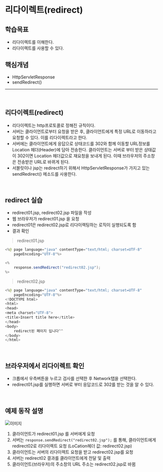 # **리다이렉트(redirect)**

## **학습목표**
- 리다이렉트를 이해한다.
- 리다이렉트를 사용할 수 있다.

## **핵심개념**
- HttpServletResponse
- sendRedirect()  

---  
<br>

## **리다이렉트(redirect)**
- 리다이렉트는 http프로토콜로 정해진 규칙이다.
- 서버는 클라이언트로부터 요청을 받은 후, 클라이언트에게 특정 URL로 이동하라고 요청할 수 있다. 이를 리다이렉트라고 한다.
- 서버에는 클라이언트에게 응답으로 상태코드를 302와 함께 이동할 URL정보를 Location 헤더(Header)에 담아 전송한다. 클라이언트는 서버로 부터 받은 상태값이 302이면 Location 헤더값으로 재요청을 보내게 된다. 이때 브라우저의 주소창은 전송받은 URL로 바뀌게 된다.
- 서블릿이나 jsp는 redirect하기 위해서 HttpServletResponse가 가지고 있는 sendRedirect() 메소드를 사용한다.  

<br>

## **redirect 실습**
- redirect01.jsp, redirect02.jsp 파일을 작성
- 웹 브라우저가 redirect01.jsp 을 요청
- redirect01은 redirect02.jsp로 리다이렉팅하는 로직이 실행되도록 함
- 결과 확인  

> redirect01.jsp
```java
<%@ page language="java" contentType="text/html; charset=UTF-8"
    pageEncoding="UTF-8"%>

<%
	response.sendRedirect("redirect02.jsp");
%>
```  

> redirect02.jsp
```java
<%@ page language="java" contentType="text/html; charset=UTF-8"
    pageEncoding="UTF-8"%>
<!DOCTYPE html>
<html>
<head>
<meta charset="UTF-8">
<title>Insert title here</title>
</head>
<body>
	redirect된 페이지 입니다^^
</body>
</html>
```  

<br>

## **브라우저에서 리다이렉트 확인**
- 크롭에서 우측버튼을 누르고 검사를 선택한 후 Network탭을 선택한다.
- redirect01.jsp를 실행하면 서버로 부터 응답코드로 302를 받는 것을 알 수 있다.  

<br>

## **예제 동작 설명**
![이미지](https://cphinf.pstatic.net/mooc/20180127_5/1517046342330PRbSX_PNG/2_4_1_redirect__.PNG)  
1. 클라이언트가 redirect01.jsp 를 서버에게 요청
2. 서버는 `response.sendRedirect("redirect02.jsp");` 를 통해, 클라이언트에게 redirect02로 리다이렉트 요청 (LoCation헤더 값: redirect02.jsp)
3. 클라이언트는 서버의 리다이렉트 요청을 받고 redirect02.jsp를 요청
4. 서버는 redirect02 결과를 클라이언트에게 전달 및 출력
5. 클라이언트(브라우저)의 주소창의 URL 주소는 redirect02.jsp로 바뀜




